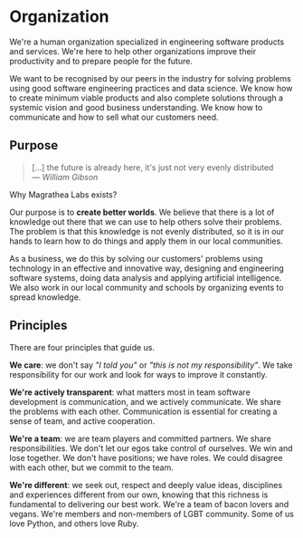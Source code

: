 # Organization

We're a human organization specialized in engineering software products and services. We're here to help other organizations improve their productivity and to prepare people for the future.

We want to be recognised by our peers in the industry for solving problems using good software engineering practices and data science. We know how to create minimum viable products and also complete solutions through a systemic vision and good business understanding. We know how to communicate and how to sell what our customers need.

## Purpose

> [...] the future is already here, it's just not very evenly distributed
> <br>— *William Gibson*

Why Magrathea Labs exists?

Our purpose is to **create better worlds**. We believe that there is a lot of knowledge out there that we can use to help others solve their problems. The problem is that this knowledge is not evenly distributed, so it is in our hands to learn how to do things and apply them in our local communities.

As a business, we do this by solving our customers' problems using technology in an effective and innovative way, designing and engineering software systems, doing data analysis and applying artificial intelligence. We also work in our local community and schools by organizing events to spread knowledge.

## Principles

There are four principles that guide us.

**We care**: we don't say *"I told you"* or *"this is not my responsibility"*. We take responsibility for our work and look for ways to improve it constantly.

**We're actively transparent**: what matters most in team software development is communication, and we actively communicate. We share the problems with each other. Communication is essential for creating a sense of team, and active cooperation.

**We're a team**: we are team players and committed partners. We share responsibilities. We don't let our egos take control of ourselves. We win and lose together. We don't have positions; we have roles. We could disagree with each other, but we commit to the team.

**We're different**: we seek out, respect and deeply value ideas, disciplines and experiences different from our own, knowing that this richness is fundamental to delivering our best work. We're a team of bacon lovers and vegans. We're members and non-members of LGBT community. Some of us love Python, and others love Ruby.
